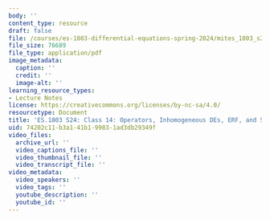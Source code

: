 ```yaml
---
body: ''
content_type: resource
draft: false
file: /courses/es-1803-differential-equations-spring-2024/mites_1803_s24_day14-notes.pdf
file_size: 76689
file_type: application/pdf
image_metadata:
  caption: ''
  credit: ''
  image-alt: ''
learning_resource_types:
- Lecture Notes
license: https://creativecommons.org/licenses/by-nc-sa/4.0/
resourcetype: Document
title: 'ES.1803 S24: Class 14: Operators, Inhomogeneous DEs, ERF, and SRF (cont.)'
uid: 74202c11-b3a1-41b1-9983-1ad3db29349f
video_files:
  archive_url: ''
  video_captions_file: ''
  video_thumbnail_file: ''
  video_transcript_file: ''
video_metadata:
  video_speakers: ''
  video_tags: ''
  youtube_description: ''
  youtube_id: ''
---
```

